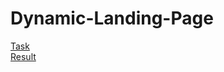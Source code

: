 # Dynamic-Landing-Page  
[Task](https://github.com/rolling-scopes-school/tasks/blob/master/tasks/stage-0/projects.md#task-2-dynamic-landing-page-30)  
[Result](https://AndyDevUnity.github.io/Dynamic-Landing-Page/)  
